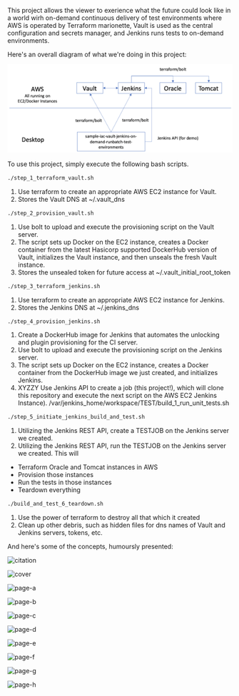 This project allows the viewer to exerience what the future could look like in a world wirh on-demand continuous delivery of test environments where AWS is operated by Terraform marionette, Vault is used as the central configuration and secrets manager, and Jenkins runs tests to 
on-demand environments.

Here's an overall diagram of what we're doing in this project:

![Overall Block Diagran](assets/block-diagram.png)

To use this project, simply execute the following bash scripts.

```bash
./step_1_terraform_vault.sh
```
1. Use terraform to create an appropriate AWS EC2 instance for Vault.
2. Stores the Vault DNS at ~/.vault_dns

```bash
./step_2_provision_vault.sh
```
1. Use bolt to upload and execute the provisioning script on the Vault server.
2. The script sets up Docker on the EC2 instance, creates a Docker container from the latest Hasicorp supported DockerHub version of Vault, initializes the Vault instance, and then unseals the fresh Vault instance.
3. Stores the unsealed token for future access at ~/.vault_initial_root_token

```bash
./step_3_terraform_jenkins.sh
```
1. Use terraform to create an appropriate AWS EC2 instance for Jenkins.
2. Stores the Jenkins DNS at ~/.jenkins_dns

```bash
./step_4_provision_jenkins.sh
```
1. Create a DockerHub image for Jenkins that automates the unlocking and plugin provisioning for the CI server.  
2. Use bolt to upload and execute the provisioning script on the Jenkins server.
3. The script sets up Docker on the EC2 instance, creates a Docker container from the DockerHub image we just created, and initializes Jenkins.
4. XYZZY Use Jenkins API to create a job (this project!), which will clone this repository and execute the next script on the AWS EC2 Jenkins Instance).
   /var/jenkins_home/workspace/TEST/build_1_run_unit_tests.sh

```bash
./step_5_initiate_jenkins_build_and_test.sh
```
1. Utilizing the Jenkins REST API, create a TESTJOB on the Jenkins server we created.
2. Utilizing the Jenkins REST API, run the TESTJOB on the Jenkins server we created.  This will
- Terraform Oracle and Tomcat instances in AWS
- Provision those instances
- Run the tests in those instances
- Teardown everything

```bash
./build_and_test_6_teardown.sh
```
1. Use the power of terraform to destroy all that which it created
2. Clean up other debris, such as hidden files for dns names of Vault and Jenkins servers, tokens, etc.


And here's some of the concepts, humoursly presented:

![citation](assets/a-children\'s-a-to-z-of-continuous-delivery-citation.png)

![cover](assets/a-children\'s-a-to-z-of-continuous-delivery-cover.png)

![page-a](assets/a-children\'s-a-to-z-of-continuous-delivery-page-a.png)

![page-b](assets/a-children\'s-a-to-z-of-continuous-delivery-page-b.png)

![page-c](assets/a-children\'s-a-to-z-of-continuous-delivery-page-c.png)

![page-d](assets/a-children\'s-a-to-z-of-continuous-delivery-page-d.png)

![page-e](assets/a-children\'s-a-to-z-of-continuous-delivery-page-e.png)

![page-f](assets/a-children\'s-a-to-z-of-continuous-delivery-page-f.png)

![page-g](assets/a-children\'s-a-to-z-of-continuous-delivery-page-g.png)

![page-h](assets/a-children\'s-a-to-z-of-continuous-delivery-page-h.png)

